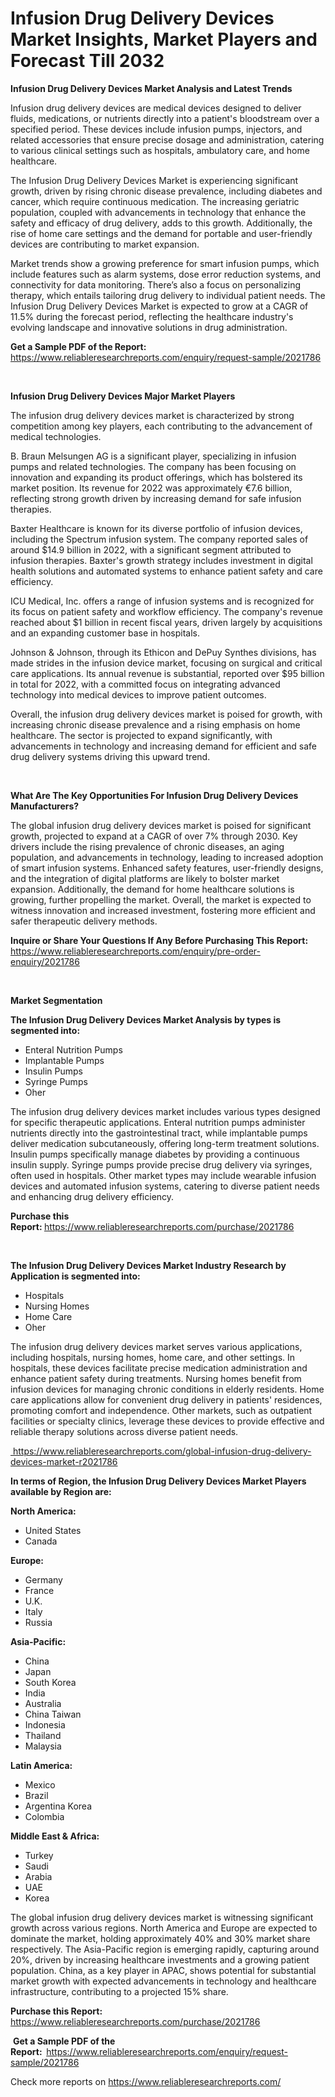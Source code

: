 <p><h1>Infusion Drug Delivery Devices Market Insights, Market Players and Forecast Till 2032</h1></p><p><strong>Infusion Drug Delivery Devices Market Analysis and Latest Trends</strong></p>
<p><p>Infusion drug delivery devices are medical devices designed to deliver fluids, medications, or nutrients directly into a patient's bloodstream over a specified period. These devices include infusion pumps, injectors, and related accessories that ensure precise dosage and administration, catering to various clinical settings such as hospitals, ambulatory care, and home healthcare.</p><p>The Infusion Drug Delivery Devices Market is experiencing significant growth, driven by rising chronic disease prevalence, including diabetes and cancer, which require continuous medication. The increasing geriatric population, coupled with advancements in technology that enhance the safety and efficacy of drug delivery, adds to this growth. Additionally, the rise of home care settings and the demand for portable and user-friendly devices are contributing to market expansion.</p><p>Market trends show a growing preference for smart infusion pumps, which include features such as alarm systems, dose error reduction systems, and connectivity for data monitoring. There’s also a focus on personalizing therapy, which entails tailoring drug delivery to individual patient needs. The Infusion Drug Delivery Devices Market is expected to grow at a CAGR of 11.5% during the forecast period, reflecting the healthcare industry's evolving landscape and innovative solutions in drug administration.</p></p>
<p><strong>Get a Sample PDF of the Report:&nbsp;</strong> <a href="https://www.reliableresearchreports.com/enquiry/request-sample/2021786?utm_campaign=2224&utm_medium=2&utm_source=Github&utm_content=ia&utm_term=29032025&utm_id=infusion-drug-delivery-devices">https://www.reliableresearchreports.com/enquiry/request-sample/2021786</a></p>
<p>&nbsp;</p>
<p><strong>Infusion Drug Delivery Devices Major Market Players</strong></p>
<p><p>The infusion drug delivery devices market is characterized by strong competition among key players, each contributing to the advancement of medical technologies. </p><p>B. Braun Melsungen AG is a significant player, specializing in infusion pumps and related technologies. The company has been focusing on innovation and expanding its product offerings, which has bolstered its market position. Its revenue for 2022 was approximately €7.6 billion, reflecting strong growth driven by increasing demand for safe infusion therapies.</p><p>Baxter Healthcare is known for its diverse portfolio of infusion devices, including the Spectrum infusion system. The company reported sales of around $14.9 billion in 2022, with a significant segment attributed to infusion therapies. Baxter's growth strategy includes investment in digital health solutions and automated systems to enhance patient safety and care efficiency.</p><p>ICU Medical, Inc. offers a range of infusion systems and is recognized for its focus on patient safety and workflow efficiency. The company's revenue reached about $1 billion in recent fiscal years, driven largely by acquisitions and an expanding customer base in hospitals.</p><p>Johnson & Johnson, through its Ethicon and DePuy Synthes divisions, has made strides in the infusion device market, focusing on surgical and critical care applications. Its annual revenue is substantial, reported over $95 billion in total for 2022, with a committed focus on integrating advanced technology into medical devices to improve patient outcomes.</p><p>Overall, the infusion drug delivery devices market is poised for growth, with increasing chronic disease prevalence and a rising emphasis on home healthcare. The sector is projected to expand significantly, with advancements in technology and increasing demand for efficient and safe drug delivery systems driving this upward trend.</p></p>
<p>&nbsp;</p>
<p><strong>What Are The Key Opportunities For Infusion Drug Delivery Devices Manufacturers?</strong></p>
<p><p>The global infusion drug delivery devices market is poised for significant growth, projected to expand at a CAGR of over 7% through 2030. Key drivers include the rising prevalence of chronic diseases, an aging population, and advancements in technology, leading to increased adoption of smart infusion systems. Enhanced safety features, user-friendly designs, and the integration of digital platforms are likely to bolster market expansion. Additionally, the demand for home healthcare solutions is growing, further propelling the market. Overall, the market is expected to witness innovation and increased investment, fostering more efficient and safer therapeutic delivery methods.</p></p>
<p><strong>Inquire or Share Your Questions If Any Before Purchasing This Report:</strong> <a href="https://www.reliableresearchreports.com/enquiry/pre-order-enquiry/2021786?utm_campaign=2224&utm_medium=2&utm_source=Github&utm_content=ia&utm_term=29032025&utm_id=infusion-drug-delivery-devices">https://www.reliableresearchreports.com/enquiry/pre-order-enquiry/2021786</a></p>
<p>&nbsp;</p>
<p><strong>Market Segmentation</strong></p>
<p><strong>The Infusion Drug Delivery Devices Market Analysis by types is segmented into:</strong></p>
<p><ul><li>Enteral Nutrition Pumps</li><li>Implantable Pumps</li><li>Insulin Pumps</li><li>Syringe Pumps</li><li>Oher</li></ul></p>
<p><p>The infusion drug delivery devices market includes various types designed for specific therapeutic applications. Enteral nutrition pumps administer nutrients directly into the gastrointestinal tract, while implantable pumps deliver medication subcutaneously, offering long-term treatment solutions. Insulin pumps specifically manage diabetes by providing a continuous insulin supply. Syringe pumps provide precise drug delivery via syringes, often used in hospitals. Other market types may include wearable infusion devices and automated infusion systems, catering to diverse patient needs and enhancing drug delivery efficiency.</p></p>
<p><strong>Purchase this Report:&nbsp;</strong><a href="https://www.reliableresearchreports.com/purchase/2021786?utm_campaign=2224&utm_medium=2&utm_source=Github&utm_content=ia&utm_term=29032025&utm_id=infusion-drug-delivery-devices">https://www.reliableresearchreports.com/purchase/2021786</a></p>
<p>&nbsp;</p>
<p><strong>The Infusion Drug Delivery Devices Market Industry Research by Application is segmented into:</strong></p>
<p><ul><li>Hospitals</li><li>Nursing Homes</li><li>Home Care</li><li>Oher</li></ul></p>
<p><p>The infusion drug delivery devices market serves various applications, including hospitals, nursing homes, home care, and other settings. In hospitals, these devices facilitate precise medication administration and enhance patient safety during treatments. Nursing homes benefit from infusion devices for managing chronic conditions in elderly residents. Home care applications allow for convenient drug delivery in patients' residences, promoting comfort and independence. Other markets, such as outpatient facilities or specialty clinics, leverage these devices to provide effective and reliable therapy solutions across diverse patient needs.</p></p>
<p><a href="https://www.reliableresearchreports.com/global-infusion-drug-delivery-devices-market-r2021786?utm_campaign=2224&utm_medium=2&utm_source=Github&utm_content=ia&utm_term=29032025&utm_id=infusion-drug-delivery-devices">&nbsp;https://www.reliableresearchreports.com/global-infusion-drug-delivery-devices-market-r2021786</a></p>
<p><strong>In terms of Region, the Infusion Drug Delivery Devices Market Players available by Region are:</strong></p>
<p>
    <p> <strong> North America: </strong>
        <ul>
            <li>United States</li>
            <li>Canada</li>
        </ul>
        </p> 
    <p> <strong> Europe: </strong>
        <ul>
            <li>Germany</li>
            <li>France</li>
            <li>U.K.</li>
            <li>Italy</li>
            <li>Russia</li>
        </ul>
        </p> 
    <p> <strong> Asia-Pacific: </strong>
        <ul>
            <li>China</li>
            <li>Japan</li>
            <li>South Korea</li>
            <li>India</li>
            <li>Australia</li>
            <li>China Taiwan</li>
            <li>Indonesia</li>
            <li>Thailand</li>
            <li>Malaysia</li>
        </ul>
        </p> 
    <p> <strong> Latin America: </strong>
        <ul>
            <li>Mexico</li>
            <li>Brazil</li>
            <li>Argentina Korea</li>
            <li>Colombia</li>
        </ul>
        </p> 
    <p> <strong> Middle East & Africa: </strong>
        <ul>
            <li>Turkey</li>
            <li>Saudi</li>
            <li>Arabia</li>
            <li>UAE</li>
            <li>Korea</li>
        </ul>
    </p>
    </p>
<p><p>The global infusion drug delivery devices market is witnessing significant growth across various regions. North America and Europe are expected to dominate the market, holding approximately 40% and 30% market share respectively. The Asia-Pacific region is emerging rapidly, capturing around 20%, driven by increasing healthcare investments and a growing patient population. China, as a key player in APAC, shows potential for substantial market growth with expected advancements in technology and healthcare infrastructure, contributing to a projected 15% share.</p></p>
<p><strong>Purchase this Report: </strong><a href="https://www.reliableresearchreports.com/purchase/2021786?utm_campaign=2224&utm_medium=2&utm_source=Github&utm_content=ia&utm_term=29032025&utm_id=infusion-drug-delivery-devices">https://www.reliableresearchreports.com/purchase/2021786</a></p>
<p>&nbsp;<strong>Get a Sample PDF of the Report:&nbsp;&nbsp;</strong><a href="https://www.reliableresearchreports.com/enquiry/request-sample/2021786?utm_campaign=2224&utm_medium=2&utm_source=Github&utm_content=ia&utm_term=29032025&utm_id=infusion-drug-delivery-devices">https://www.reliableresearchreports.com/enquiry/request-sample/2021786</a></p>
<p><strong></strong></p>
<p>Check more reports on <a href="https://www.reliableresearchreports.com/?utm_campaign=2224&utm_medium=2&utm_source=Github&utm_content=ia&utm_term=29032025&utm_id=infusion-drug-delivery-devices">https://www.reliableresearchreports.com/</a></p>
